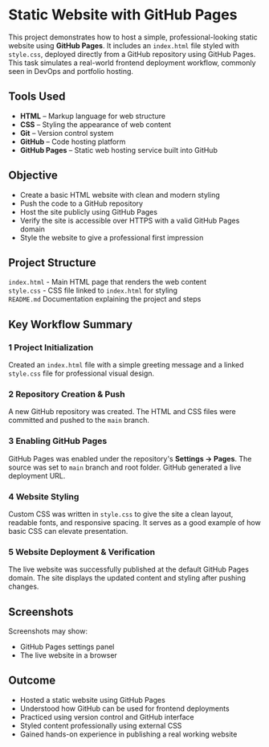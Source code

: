 # Static Website with GitHub Pages

This project demonstrates how to host a simple, professional-looking static website using **GitHub Pages**. It includes an `index.html` file styled with `style.css`, deployed directly from a GitHub repository using GitHub Pages. This task simulates a real-world frontend deployment workflow, commonly seen in DevOps and portfolio hosting.

##  Tools Used

- **HTML** – Markup language for web structure  
- **CSS** – Styling the appearance of web content  
- **Git** – Version control system  
- **GitHub** – Code hosting platform  
- **GitHub Pages** – Static web hosting service built into GitHub    
## Objective

- Create a basic HTML website with clean and modern styling  
- Push the code to a GitHub repository  
- Host the site publicly using GitHub Pages  
- Verify the site is accessible over HTTPS with a valid GitHub Pages domain  
- Style the website to give a professional first impression  

##  Project Structure

 `index.html` - Main HTML page that renders the web content    
 `style.css`  - CSS file linked to `index.html` for styling    
 `README.md`   Documentation explaining the project and steps 

##  Key Workflow Summary

### 1️ Project Initialization

Created an `index.html` file with a simple greeting message and a linked `style.css` file for professional visual design.  
### 2️ Repository Creation & Push

A new GitHub repository was created. The HTML and CSS files were committed and pushed to the `main` branch.

### 3️ Enabling GitHub Pages

GitHub Pages was enabled under the repository's **Settings → Pages**. The source was set to `main` branch and root folder. GitHub generated a live deployment URL.

### 4️ Website Styling

Custom CSS was written in `style.css` to give the site a clean layout, readable fonts, and responsive spacing. It serves as a good example of how basic CSS can elevate presentation.

### 5 Website Deployment & Verification

The live website was successfully published at the default GitHub Pages domain. The site displays the updated content and styling after pushing changes.

##  Screenshots

Screenshots may show:

- GitHub Pages settings panel  
- The live website in a browser   
##  Outcome

- Hosted a static website using GitHub Pages  
- Understood how GitHub can be used for frontend deployments  
- Practiced using version control and GitHub interface  
- Styled content professionally using external CSS  
- Gained hands-on experience in publishing a real working website  
